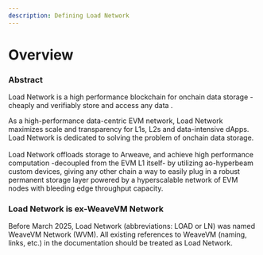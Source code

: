 ```yaml
---
description: Defining Load Network
---
```


# Overview

### Abstract

Load Network is a high performance blockchain for onchain data storage - cheaply and verifiably store and access any data .

As a high-performance data-centric EVM network, Load Network maximizes scale and transparency for L1s, L2s and data-intensive dApps. Load Network is dedicated to solving the problem of onchain data storage.\
\
Load Network offloads storage to Arweave, and achieve high performance computation -decoupled from the EVM L1 itself- by utilizing ao-hyperbeam custom devices, giving any other chain a way to easily plug in a robust permanent storage layer powered by a hyperscalable network of EVM nodes with bleeding edge throughput capacity.&#x20;

### Load Network is ex-WeaveVM Network

Before March 2025, Load Network (abbreviations: LOAD or LN) was named WeaveVM Network (WVM). All existing references to WeaveVM (naming, links, etc.) in the documentation should be treated as Load Network.
